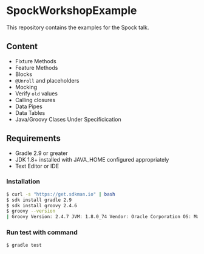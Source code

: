 # SpockWorkshopExample

This repository contains the examples for the Spock talk.

## Content
  - Fixture Methods
  - Feature Methods
  - Blocks
  - `@Unroll` and placeholders
  - Mocking
  - Verify `old` values
  - Calling closures
  - Data Pipes
  - Data Tables
  - Java/Groovy Clases Under Specificication
  
## Requirements

 - Gradle 2.9 or greater
 - JDK 1.8+ installed with JAVA_HOME configured appropriately
 - Text Editor or IDE
 
### Installation


```sh
$ curl -s "https://get.sdkman.io" | bash
$ sdk install gradle 2.9
$ sdk install groovy 2.4.6
$ groovy --version
| Groovy Version: 2.4.7 JVM: 1.8.0_74 Vendor: Oracle Corporation OS: Mac OS X
```


### Run test with command
``` sh
$ gradle test
```
